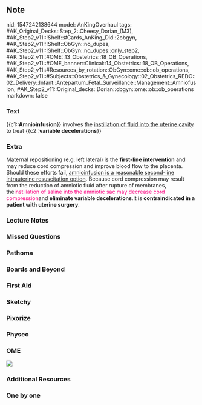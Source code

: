 ## Note
nid: 1547242138644
model: AnKingOverhaul
tags: #AK_Original_Decks::Step_2::Cheesy_Dorian_(M3), #AK_Step2_v11::!Shelf::#Cards_AnKing_Did::2obgyn, #AK_Step2_v11::!Shelf::ObGyn::no_dupes, #AK_Step2_v11::!Shelf::ObGyn::no_dupes::only_step2, #AK_Step2_v11::#OME::13_Obstetrics::18_OB_Operations, #AK_Step2_v11::#OME_banner::Clinical::14_Obstetrics::18_OB_Operations, #AK_Step2_v11::#Resources_by_rotation::ObGyn::ome::ob::ob_operations, #AK_Step2_v11::#Subjects::Obstetrics_&_Gynecology::02_Obstetrics_REDO::02_Delivery::Infant::Antepartum_Fetal_Surveillance::Management::Amniofusion, #AK_Step2_v11::Original_decks::Dorian::obgyn::ome::ob::ob_operations
markdown: false

### Text
{{c1::<b>Amnioinfusion</b>}} involves the <u>instillation of fluid
into the uterine cavity</u> to treat {{c2::<b>variable
decelerations</b>}}

### Extra
Maternal repositioning (e.g. left lateral) is the <b>first-line
intervention</b> and may reduce cord compression and improve blood
flow to the placenta. Should these efforts fail, <u>amnioinfusion
is a reasonable second-line intrauterine resuscitation option</u>.
Because cord compression may result from the reduction of amniotic
fluid after rupture of membranes, the<font color=
"#FC0280">instillation of saline into the amniotic sac may decrease
cord compression</font>and <b>eliminate variable
decelerations</b>.It is <b>contraindicated in a patient with
uterine surgery</b>.

### Lecture Notes


### Missed Questions


### Pathoma


### Boards and Beyond


### First Aid


### Sketchy


### Pixorize


### Physeo


### OME
<div class="ome-widget">
  <a href=
  "https://onlinemeded.org/spa/obstetrics/ob-operations/acquire?ref=anki">
  <img src="_OME_AnkiFlashcards_Lesson_6.png"></a>
</div>

### Additional Resources


### One by one

